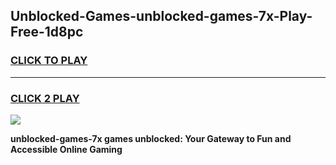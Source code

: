 
## Unblocked-Games-unblocked-games-7x-Play-Free-1d8pc
<h3>
<a href="https://premium76.site?title=unblocked-games-7x&ref=22A">CLICK TO PLAY</a></h3>
<hr>

<h3>
<a href="https://premium76.site?title=unblocked-games-7x&ref=22A">CLICK 2 PLAY</a>
  
</h3>

<a href="https://premium76.site?title=unblocked-games-7x&ref=22A"><img src="https://clearcache.store/games.png"></a>


**unblocked-games-7x games unblocked: Your Gateway to Fun and Accessible Online Gaming**
